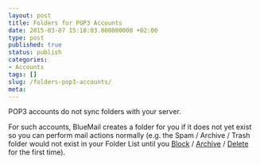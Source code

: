 ```yaml
---
layout: post
title: Folders for POP3 Accounts
date: 2015-03-07 15:18:03.000000000 +02:00
type: post
published: true
status: publish
categories:
- Accounts
tags: []
slug: /folders-pop3-accounts/
meta:
---
```


POP3 accounts do not sync folders with your server.

For such accounts, BlueMail creates a folder for you if it does not yet exist so you can perform mail actions normally (e.g. the Spam / Archive / Trash folder would not exist in your Folder List until you [Block](/spam-management-support/) / [Archive](/archive-emails-type-mail/) / [Delete](/delete-an-email-type-mail/) for the first time).